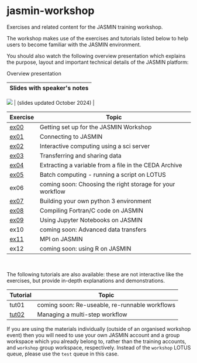 # jasmin-workshop

Exercises and related content for the JASMIN training workshop.

The workshop makes use of the exercises and tutorials listed below to help users to become familiar with the JASMIN environment.

You should also watch the following overview presentation which explains the purpose, layout and important technical details of the JASMIN platform:

Overview presentation 

| Slides with speaker's notes |
| --- |
[![](https://img.youtube.com/vi/HQjRDtgW3Fg/mqdefault.jpg )](https://docs.google.com/presentation/d/1yk8Bwd0KknjsISejBEA_UpM3Nwm4Xj9fqgxbu71K2PQ/edit?usp=sharing)
| (slides updated October 2024) |

| Exercise | Topic |
| --- | --- |
| [ex00](./exercises/ex00) | Getting set up for the JASMIN Workshop |
| [ex01](./exercises/ex01) | Connecting to JASMIN |
| [ex02](./exercises/ex02) | Interactive computing using a sci server |
| [ex03](./exercises/ex03) | Transferring and sharing data |
| [ex04](./exercises/ex04) | Extracting a variable from a file in the CEDA Archive |
| [ex05](./exercises/ex05) | Batch computing - running a script on LOTUS |
| ex06 | coming soon: Choosing the right storage for your workflow |
| [ex07](./exercises/ex07) | Building your own python 3 environment |
| [ex08](./exercises/ex08) | Compiling Fortran/C code on JASMIN |
| [ex09](./exercises/ex09) | Using Jupyter Notebooks on JASMIN |
| ex10 | coming soon: Advanced data transfers |
| [ex11](./exercises/ex11) | MPI on JASMIN |
| ex12 | coming soon: using R on JASMIN |

<br>

The following tutorials are also available: these are not interactive like the exercises, but provide in-depth explanations and demonstrations.

| Tutorial | Topic |
| --- | --- |
| tut01 | coming soon: Re-useable, re-runnable workflows |
| [tut02](./tutorials/tut02) | Managing a multi-step workflow |

If you are using the materials individually (outside of an organised workshop event) then you will need to use your own JASMIN account and a group workspace which you already belong to, rather than the training accounts, and `workshop` group workspace, respectively. Instead of the `workshop` LOTUS queue, please use the `test` queue in this case.


